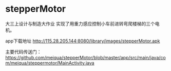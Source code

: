 # stepperMotor
大三上设计与制造大作业 实现了用重力感应控制小车前进转弯爬楼梯的三个电机。

app下载地址
http://115.28.205.144:8080/library/images/stepperMotor.apk

主要代码传送门：
https://github.com/meiqua/stepperMotor/blob/master/app/src/main/java/com/meiqua/steppermotor/MainActivity.java
